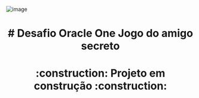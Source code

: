 ![image](https://github.com/user-attachments/assets/fde41ed2-8b5f-405b-b8fc-8317c1f7e784)
<h1 align="center"> # Desafio Oracle One Jogo do amigo secreto</h1>
<h1 align="center"> :construction: Projeto em construção :construction:</h1>

